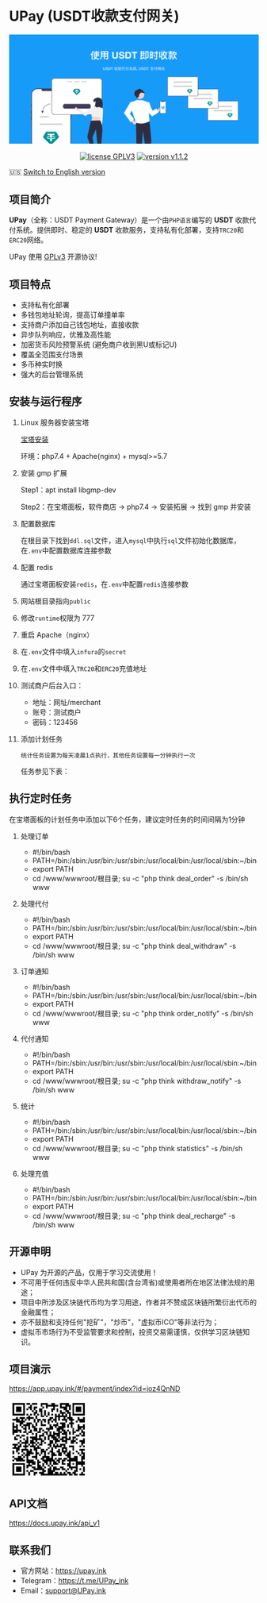 # UPay (USDT收款支付网关)

<p align="center">
<img src="https://raw.githubusercontent.com/UPay-USDT/USDT-Payment-Gateway/main/UPay-CN.png?22" witdh="100%" height="auto">
</p>
<p align="center">
<a href="https://www.gnu.org/licenses/gpl-3.0.html"><img src="https://img.shields.io/badge/license-GPLV3-blue" alt="license GPLV3"></a>
<a href="https://github.com/UPay-USDT/USDT-Payment-Gateway/releases/tag/v1.1.2"><img src="https://img.shields.io/badge/version-v1.1.2-green" alt="version v1.1.2"></a>
</p>

🇺🇸 [Switch to English version](https://github.com/UPay-USDT/USDT-Payment-Gateway/blob/main/README_en.md)

## 项目简介
**UPay**（全称：USDT Payment Gateway）是一个由<code>PHP语言</code>编写的 **USDT** 收款代付系统。提供即时、稳定的 **USDT** 收款服务，支持私有化部署，支持<code>TRC20</code>和<code>ERC20</code>网络。

UPay 使用 [GPLv3](https://www.gnu.org/licenses/gpl-3.0.html) 开源协议!


 
## 项目特点

* 支持私有化部署
* 多钱包地址轮询，提高订单撞单率
* 支持商户添加自己钱包地址，直接收款
* 异步队列响应，优雅及高性能
* 加密货币风险预警系统 (避免商户收到黑U或标记U)
* 覆盖全范围支付场景
* 多币种实时换
* 强大的后台管理系统



## 安装与运行程序
1. Linux 服务器安装宝塔

   [宝塔安装](https://www.bt.cn/new/download.html)

   环境：php7.4 + Apache(nginx) + mysql>=5.7

2. 安装 gmp 扩展

   Step1：apt install libgmp-dev

   Step2：在宝塔面板，软件商店 -> php7.4 -> 安装拓展 -> 找到 gmp 并安装

3. 配置数据库

   在根目录下找到<code>ddl.sql</code>文件，进入<code>mysql</code>中执行<code>sql</code>文件初始化数据库，在<code>.env</code>中配置数据库连接参数

4. 配置 redis

   通过宝塔面板安装<code>redis</code>，在<code>.env</code>中配置<code>redis</code>连接参数

5. 网站根目录指向<code>public</code>

6. 修改<code>runtime</code>权限为 777

7. 重启 Apache（nginx）

8. 在<code>.env</code>文件中填入<code>infura</code>的<code>secret</code>

9. 在`.env`文件中填入`TRC20`和`ERC20`充值地址

10. 测试商户后台入口：

    * 地址：网址/merchant
    * 账号：测试商户
    * 密码：123456 

11. 添加计划任务

    `统计任务设置为每天凌晨1点执行，其他任务设置每一分钟执行一次`

    任务参见下表：



## 执行定时任务

在宝塔面板的计划任务中添加以下6个任务，建议定时任务的时间间隔为1分钟

1. 处理订单
   * #!/bin/bash
   * PATH=/bin:/sbin:/usr/bin:/usr/sbin:/usr/local/bin:/usr/local/sbin:~/bin
   * export PATH
   * cd /www/wwwroot/根目录; su -c "php think deal_order" -s /bin/sh www

2. 处理代付
   * #!/bin/bash
   * PATH=/bin:/sbin:/usr/bin:/usr/sbin:/usr/local/bin:/usr/local/sbin:~/bin
   * export PATH
   * cd /www/wwwroot/根目录; su -c "php think deal_withdraw" -s /bin/sh www

3. 订单通知
   * #!/bin/bash
   * PATH=/bin:/sbin:/usr/bin:/usr/sbin:/usr/local/bin:/usr/local/sbin:~/bin
   * export PATH
   * cd /www/wwwroot/根目录; su -c "php think order_notify" -s /bin/sh www

4. 代付通知
   * #!/bin/bash
   * PATH=/bin:/sbin:/usr/bin:/usr/sbin:/usr/local/bin:/usr/local/sbin:~/bin
   * export PATH
   * cd /www/wwwroot/根目录; su -c "php think withdraw_notify" -s /bin/sh www

5. 统计
   * #!/bin/bash
   * PATH=/bin:/sbin:/usr/bin:/usr/sbin:/usr/local/bin:/usr/local/sbin:~/bin
   * export PATH
   * cd /www/wwwroot/根目录; su -c "php think statistics" -s /bin/sh www

6. 处理充值
   * #!/bin/bash
   * PATH=/bin:/sbin:/usr/bin:/usr/sbin:/usr/local/bin:/usr/local/sbin:~/bin
   * export PATH
   * cd /www/wwwroot/根目录; su -c "php think deal_recharge" -s /bin/sh www



## 开源申明

* UPay 为开源的产品，仅用于学习交流使用！
* 不可用于任何违反中华人民共和国(含台湾省)或使用者所在地区法律法规的用途；
* 项目中所涉及区块链代币均为学习用途，作者并不赞成区块链所繁衍出代币的金融属性；
* 亦不鼓励和支持任何"挖矿"，"炒币"，"虚拟币ICO"等非法行为；
* 虚拟币市场行为不受监管要求和控制，投资交易需谨慎，仅供学习区块链知识。



## 项目演示

https://app.upay.ink/#/payment/index?id=joz4QnND

<img src="https://raw.githubusercontent.com/UPay-USDT/USDT-Payment-Gateway/main/demo-qrcode.png?2" witdh="160" height="160">

## API文档
https://docs.upay.ink/api_v1


## 联系我们
* 官方网站：https://upay.ink
* Telegram：https://t.me/UPay_ink
* Email：support@UPay.ink
